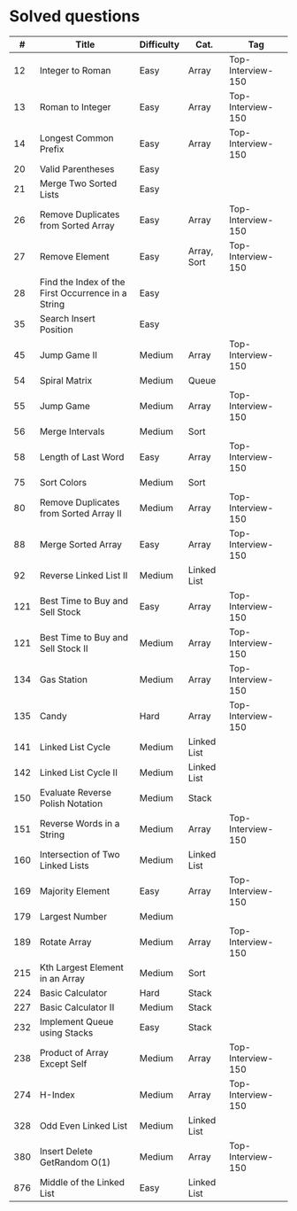 # Solved questions

| #   | Title                                              | Difficulty | Cat.        | Tag               |
|-----|----------------------------------------------------|------------|-------------|-------------------|
| 12  | Integer to Roman                                   | Easy       | Array       | Top-Interview-150 |
| 13  | Roman to Integer                                   | Easy       | Array       | Top-Interview-150 |
| 14  | Longest Common Prefix                              | Easy       | Array       | Top-Interview-150 |
| 20  | Valid Parentheses                                  | Easy       |             |                   |
| 21  | Merge Two Sorted Lists                             | Easy       |             |                   |
| 26  | Remove Duplicates from Sorted Array                | Easy       | Array       | Top-Interview-150 |
| 27  | Remove Element                                     | Easy       | Array, Sort | Top-Interview-150 |
| 28  | Find the Index of the First Occurrence in a String | Easy       |             |                   |
| 35  | Search Insert Position                             | Easy       |             |                   |
| 45  | Jump Game II                                       | Medium     | Array       | Top-Interview-150 |
| 54  | Spiral Matrix                                      | Medium     | Queue       |                   |
| 55  | Jump Game                                          | Medium     | Array       | Top-Interview-150 |
| 56  | Merge Intervals                                    | Medium     | Sort        |                   |
| 58  | Length of Last Word                                | Easy       | Array       | Top-Interview-150 |
| 75  | Sort Colors                                        | Medium     | Sort        |                   |
| 80  | Remove Duplicates from Sorted Array II             | Medium     | Array       | Top-Interview-150 |
| 88  | Merge Sorted Array                                 | Easy       | Array       | Top-Interview-150 |
| 92  | Reverse Linked List II                             | Medium     | Linked List |                   |
| 121 | Best Time to Buy and Sell Stock                    | Easy       | Array       | Top-Interview-150 |
| 121 | Best Time to Buy and Sell Stock II                 | Medium     | Array       | Top-Interview-150 |
| 134 | Gas Station                                        | Medium     | Array       | Top-Interview-150 |
| 135 | Candy                                              | Hard       | Array       | Top-Interview-150 |
| 141 | Linked List Cycle                                  | Medium     | Linked List |                   |
| 142 | Linked List Cycle II                               | Medium     | Linked List |                   |
| 150 | Evaluate Reverse Polish Notation                   | Medium     | Stack       |                   |
| 151 | Reverse Words in a String                          | Medium     | Array       | Top-Interview-150 |
| 160 | Intersection of Two Linked Lists                   | Medium     | Linked List |                   |
| 169 | Majority Element                                   | Easy       | Array       | Top-Interview-150 |
| 179 | Largest Number                                     | Medium     |             |                   |
| 189 | Rotate Array                                       | Medium     | Array       | Top-Interview-150 |
| 215 | Kth Largest Element in an Array                    | Medium     | Sort        |                   |
| 224 | Basic Calculator                                   | Hard       | Stack       |                   |
| 227 | Basic Calculator II                                | Medium     | Stack       |                   |
| 232 | Implement Queue using Stacks                       | Easy       | Stack       |                   |
| 238 | Product of Array Except Self                       | Medium     | Array       | Top-Interview-150 |
| 274 | H-Index                                            | Medium     | Array       | Top-Interview-150 |
| 328 | Odd Even Linked List                               | Medium     | Linked List |                   |
| 380 | Insert Delete GetRandom O(1)                       | Medium     | Array       | Top-Interview-150 |
| 876 | Middle of the Linked List                          | Easy       | Linked List |                   |
